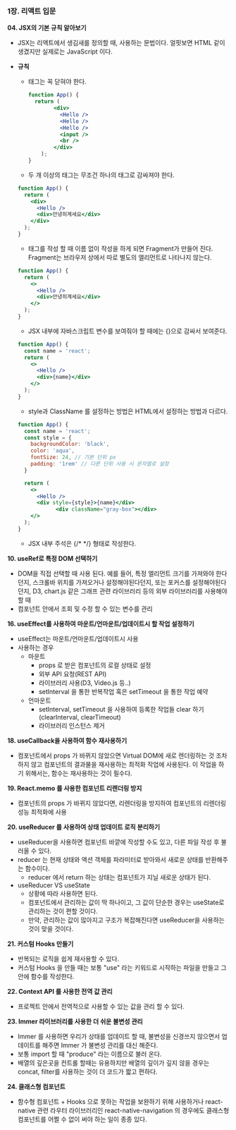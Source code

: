 ### 1장. 리액트 입문

**04. JSX의 기본 규칙 알아보기**

- JSX는 리액트에서 생김새를 정의할 때, 사용하는 문법이다. 얼핏보면 HTML 같이 생겼지만 실제로는 JavaScript 이다.
- **규칙**
    - 태그는 꼭 닫혀야 한다.

        ```jsx
        function App() {
          return (
        		<div>
        		  <Hello />
        		  <Hello />
        		  <Hello />
        		  <input />
        		  <br />
        		</div>
        	);
        }
        ```

    - 두 개 이상의 태그는 무조건 하나의 태그로 감싸져야 한다.

    ```jsx
    function App() {
      return (
        <div>
          <Hello />
          <div>안녕히계세요</div>
        </div>
      );
    }
    ```

    - 태그를 작성 할 때 이름 없이 작성을 하게 되면 Fragment가 만들어 진다. Fragment는 브라우저 상에서 따로 별도의 엘리먼트로 나타나지 않는다.

    ```jsx
    function App() {
      return (
        <>
          <Hello />
          <div>안녕히계세요</div>
        </>
      );
    }
    ```

    - JSX 내부에 자바스크립트 변수를 보여줘야 할 때에는 {}으로 감싸서 보여준다.

    ```jsx
    function App() {
      const name = 'react';
      return (
        <>
          <Hello />
          <div>{name}</div>
        </>
      );
    }
    ```

    - style과 ClassName 를 설정하는 방법은 HTML에서 설정하는 방법과 다르다.

    ```jsx
    function App() {
      const name = 'react';
      const style = {
        backgroundColor: 'black',
        color: 'aqua',
        fontSize: 24, // 기본 단위 px
        padding: '1rem' // 다른 단위 사용 시 문자열로 설정
      }

      return (
        <>
          <Hello />
          <div style={style}>{name}</div>
    			<div className="gray-box"></div>
        </>
      );
    }
    ```

    - JSX 내부 주석은 {/* */} 형태로 작성한다.

**10. useRef로 특정 DOM 선택하기**

- DOM을 직접 선택할 때 사용 된다. 예를 들어, 특정 엘리먼트 크기를 가져와야 한다던지, 스크롤바 위치를 가져오거나 설정해야된다던지, 또는 포커스를 설정해야된다던지, D3, chart.js 같은 그래프 관련 라이브러리 등의 외부 라이브러리를 사용해야 할 때
- 컴포넌트 안에서 조회 및 수정 할 수 있는 변수를 관리

**16. useEffect를 사용하여 마운트/언마운트/업데이트시 할 작업 설정하기**

- useEffect는 마운트/언마운트/업데이트시 사용
- 사용하는 경우
    - 마운트
        - props 로 받은 컴포넌트의 로컬 상태로 설정
        - 외부 API 요청(REST API)
        - 라이브러리 사용(D3, Video.js 등..)
        - setInterval 을 통한 반복작업 혹은 setTimeout 을 통한 작업 예약
    - 언마운트
        - setInterval, setTimeout 을 사용하여 등록한 작업들 clear 하기(clearInterval, clearTimeout)
        - 라이브러리 인스턴스 제거

**18. useCallback을 사용하여 함수 재사용하기**

- 컴포넌트에서 props 가 바뀌지 않았으면 Virtual DOM에 새로 렌더링하는 것 조차 하지 않고 컴포넌트의 결과물을 재사용하는 최적화 작업에 사용된다. 이 작업을 하기 위해서는, 함수는 재사용하는 것이 필수다.

**19. React.memo 를 사용한 컴포넌트 리렌더링 방지**

- 컴포넌트의 props 가 바뀌지 않았다면, 리렌더링을 방지하여 컴포넌트의 리렌더링 성능 최적화에 사용

**20. useReducer 를 사용하여 상태 업데이트 로직 분리하기**

- useReducer을 사용하면 컴포넌트 바깥에 작성할 수도 있고, 다른 파일 작성 후 불러올 수 있다.
- reducer 는 현재 상태와 액션 객체를 파라미터로 받아와서 새로운 상태를 반환해주는 함수이다.
    - reducer 에서 return 하는 상태는 컴포넌트가 지닐 새로운 상태가 된다.
- useReducer VS useState
    - 상황에 따라 사용하면 된다.
    - 컴포넌트에서 관리하는 값이 딱 하나이고, 그 값이 단순한 경우는 useState로 관리하는 것이 편할 것이다.
    - 만약, 관리하는 값이 많아지고 구조가 복잡해진다면 useReducer을 사용하는 것이 맞을 것이다.

**21. 커스텀 Hooks 만들기**

- 반복되는 로직을 쉽게 재사용할 수 있다.
- 커스텀 Hooks 을 만들 때는 보통 "use" 라는 키워드로 시작하는 파일을 만들고 그 안에 함수를 작성한다.

**22. Context API 를 사용한 전역 값 관리**

- 프로젝트 안에서 전역적으로 사용할 수 있는 값을 관리 할 수 있다.

**23. Immer 라이브러리를 사용한 더 쉬운 불변성 관리**

- Immer 를 사용하면 우리가 상태를 업데이트 할 때, 불변성을 신경쓰지 않으면서 업데이트를 해주면 Immer 가 불변성 관리를 대신 해준다.
- 보통 import 할 때 "produce" 라는 이름으로 불러 온다.
- 배열의 깊은곳을 컨트롤 할때는 유용하지만 배열의 깊이가 깊지 않을 경우는 concat, filter를 사용하는 것이 더 코드가 짧고 편하다.

**24. 클래스형 컴포넌트**

- 함수형 컴포넌트 + Hooks 으로 못하는 작업을 보완하기 위해 사용하거나 react-native 관련 라우터 라이브러리인 react-native-navigation 의 경우에도 클래스형 컴포넌트를 어쩔 수 없이 써야 하는 일이 종종 있다.
